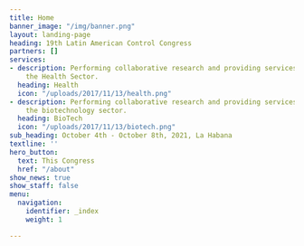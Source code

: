 ```yaml
---
title: Home
banner_image: "/img/banner.png"
layout: landing-page
heading: 19th Latin American Control Congress
partners: []
services:
- description: Performing collaborative research and providing services to support
    the Health Sector.
  heading: Health
  icon: "/uploads/2017/11/13/health.png"
- description: Performing collaborative research and providing services to support
    the biotechnology sector.
  heading: BioTech
  icon: "/uploads/2017/11/13/biotech.png"
sub_heading: October 4th - October 8th, 2021, La Habana
textline: ''
hero_button:
  text: This Congress
  href: "/about"
show_news: true
show_staff: false
menu:
  navigation:
    identifier: _index
    weight: 1

---
```

